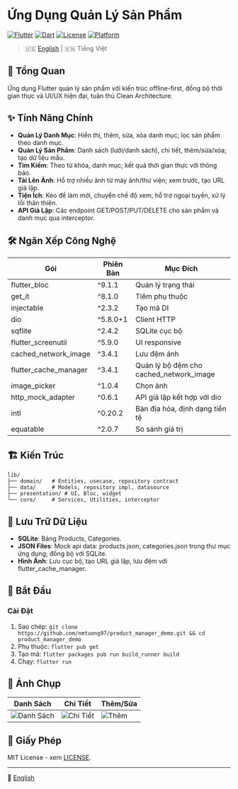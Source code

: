 # Ứng Dụng Quản Lý Sản Phẩm

[![Flutter](https://img.shields.io/badge/Flutter-3.7.2+-02569B?style=for-the-badge&logo=flutter&logoColor=white)](https://flutter.dev)
[![Dart](https://img.shields.io/badge/Dart-3.0+-0175C2?style=for-the-badge&logo=dart&logoColor=white)](https://dart.dev)
[![License](https://img.shields.io/badge/License-MIT-green?style=for-the-badge)](LICENSE)
[![Platform](https://img.shields.io/badge/Platform-Android%20%7C%20iOS-lightgrey?style=for-the-badge)](https://flutter.dev)

> 🇺🇸 [English](README.md) | 🇻🇳 Tiếng Việt

## 📖 Tổng Quan

Ứng dụng Flutter quản lý sản phẩm với kiến trúc offline-first, đồng bộ thời gian thực và UI/UX hiện đại, tuân thủ Clean Architecture.

## ✨ Tính Năng Chính

- **Quản Lý Danh Mục**: Hiển thị, thêm, sửa, xóa danh mục; lọc sản phẩm theo danh mục.
- **Quản Lý Sản Phẩm**: Danh sách (lưới/danh sách), chi tiết, thêm/sửa/xóa; tạo dữ liệu mẫu.
- **Tìm Kiếm**: Theo từ khóa, danh mục; kết quả thời gian thực với thông báo.
- **Tải Lên Ảnh**: Hỗ trợ nhiều ảnh từ máy ảnh/thư viện; xem trước, tạo URL giả lập.
- **Tiện Ích**: Kéo để làm mới, chuyển chế độ xem, hỗ trợ ngoại tuyến, xử lý lỗi thân thiện.
- **API Giả Lập**: Các endpoint GET/POST/PUT/DELETE cho sản phẩm và danh mục qua interceptor.

## 🛠️ Ngăn Xếp Công Nghệ

| Gói | Phiên Bản | Mục Đích |
|-----|-----------|----------|
| flutter_bloc | ^9.1.1 | Quản lý trạng thái |
| get_it | ^8.1.0 | Tiêm phụ thuộc |
| injectable | ^2.3.2 | Tạo mã DI |
| dio | ^5.8.0+1 | Client HTTP |
| sqflite | ^2.4.2 | SQLite cục bộ |
| flutter_screenutil | ^5.9.0 | UI responsive |
| cached_network_image | ^3.4.1 | Lưu đệm ảnh |
| flutter_cache_manager | ^3.4.1 | Quản lý bộ đệm cho cached_network_image |
| image_picker | ^1.0.4 | Chọn ảnh |
| http_mock_adapter | ^0.6.1 | API giả lập kết hợp với dio |
| intl | ^0.20.2 | Bản địa hóa, định dạng tiền tệ |
| equatable | ^2.0.7 | So sánh giá trị |

## 🏗️ Kiến Trúc

```
lib/
├── domain/   # Entities, usecase, repository contract
├── data/     # Models, repository impl, datasource
├── presentation/ # UI, Bloc, widget
└── core/     # Services, Utilities, interceptor
```

## 💾 Lưu Trữ Dữ Liệu

- **SQLite**: Bảng Products, Categories.
- **JSON Files**: Mock api data: products.json, categories.json trong thư mục ứng dụng; đồng bộ với SQLite.
- **Hình Ảnh**: Lưu cục bộ, tạo URL giả lập, lưu đệm với flutter_cache_manager.

## 🚀 Bắt Đầu

### Cài Đặt

1. Sao chép: `git clone https://github.com/nmtuong97/product_manager_demo.git && cd product_manager_demo`
2. Phụ thuộc: `flutter pub get`
3. Tạo mã: `flutter packages pub run build_runner build`
4. Chạy: `flutter run`

## 📱 Ảnh Chụp

| Danh Sách | Chi Tiết | Thêm/Sửa |
|-----------|----------|----------|
| ![Danh Sách](screenshots/product_list.png) | ![Chi Tiết](screenshots/product_detail.png) | ![Thêm](screenshots/add_product.png) |

## 📄 Giấy Phép

MIT License - xem [LICENSE](LICENSE).

---
📘 [English](README.md)
